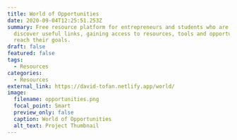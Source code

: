 ```yaml
---
title: World of Opportunities
date: 2020-09-04T12:25:51.253Z
summary: Free resource platform for entrepreneurs and students who are eager to
  discover useful links, gaining access to resources, tools and opportunities to
  reach their goals.
draft: false
featured: false
tags:
  - Resources
categories:
  - Resources
external_link: https://david-tofan.netlify.app/world/
image:
  filename: opportunities.png
  focal_point: Smart
  preview_only: false
  caption: World of Opportunities
  alt_text: Project Thumbnail
---
```


